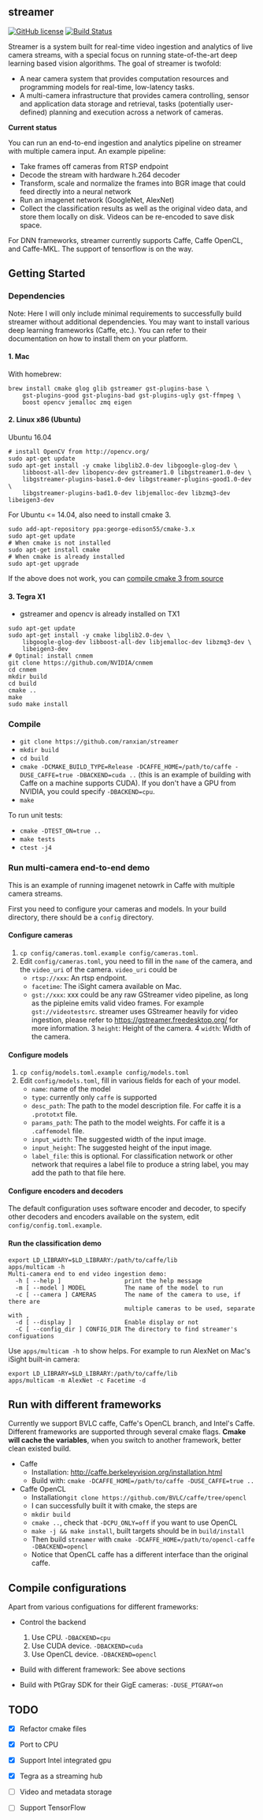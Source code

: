 ## streamer

[![GitHub license](https://img.shields.io/badge/license-apache-green.svg?style=flat)](https://www.apache.org/licenses/LICENSE-2.0)
[![Build Status](https://travis-ci.com/viscloud/streamer.svg?token=Khh4txHVr3EZjYCRAdze&branch=master)](https://travis-ci.com/viscloud/streamer)

Streamer is a system built for real-time video ingestion and analytics of live camera streams, with a special focus on running state-of-the-art deep learning based vision algorithms. The goal of streamer is twofold:

* A near camera system that provides computation resources and programming models for real-time, low-latency tasks.
* A multi-camera infrastructure that provides camera controlling, sensor and application data storage and retrieval, tasks (potentially user-defined) planning and execution across a network of cameras.

**Current status**

You can run an end-to-end ingestion and analytics pipeline on streamer with multiple camera input. An example pipeline: 

* Take frames off cameras from RTSP endpoint
* Decode the stream with hardware h.264 decoder
* Transform, scale and normalize the frames into BGR image that could feed directly into a neural network
* Run an imagenet network (GoogleNet, AlexNet)
* Collect the classification results as well as the original video data, and store them locally on disk. Videos can be re-encoded to save disk space.



For DNN frameworks, streamer currently supports Caffe, Caffe OpenCL, and Caffe-MKL. The support of tensorflow is on the way.

## Getting Started

### Dependencies

Note: Here I will only include minimal requirements to successfully build streamer without additional dependencies. You may want to install various deep learning frameworks (Caffe, etc.). You can refer to their documentation on how to install them on your platform. 

#### 1. Mac


With homebrew:

```
brew install cmake glog glib gstreamer gst-plugins-base \
	gst-plugins-good gst-plugins-bad gst-plugins-ugly gst-ffmpeg \
	boost opencv jemalloc zmq eigen
```

#### 2. Linux x86 (Ubuntu)

Ubuntu 16.04

```
# install OpenCV from http://opencv.org/
sudo apt-get update
sudo apt-get install -y cmake libglib2.0-dev libgoogle-glog-dev \
    libboost-all-dev libopencv-dev gstreamer1.0 libgstreamer1.0-dev \
    libgstreamer-plugins-base1.0-dev libgstreamer-plugins-good1.0-dev \
    libgstreamer-plugins-bad1.0-dev libjemalloc-dev libzmq3-dev libeigen3-dev
```

For Ubuntu <= 14.04, also need to install cmake 3.

```
sudo add-apt-repository ppa:george-edison55/cmake-3.x
sudo apt-get update
# When cmake is not installed
sudo apt-get install cmake
# When cmake is already installed
sudo apt-get upgrade
```

If the above does not work, you can [compile cmake 3 from source](http://askubuntu.com/questions/610291/how-to-install-cmake-3-2-on-ubuntu-14-04)

#### 3. Tegra X1

* gstreamer and opencv is already installed on TX1

```
sudo apt-get update
sudo apt-get install -y cmake libglib2.0-dev \
    libgoogle-glog-dev libboost-all-dev libjemalloc-dev libzmq3-dev \
    libeigen3-dev
# Optinal: install cnmem
git clone https://github.com/NVIDIA/cnmem
cd cnmem
mkdir build
cd build
cmake ..
make
sudo make install
```


### Compile

* `git clone https://github.com/ranxian/streamer`
* `mkdir build`
* `cd build`
* `cmake -DCMAKE_BUILD_TYPE=Release -DCAFFE_HOME=/path/to/caffe -DUSE_CAFFE=true -DBACKEND=cuda ..` (this is an example of building with Caffe on a machine supports CUDA). If you don't have a GPU from NVIDIA, you could specify `-DBACKEND=cpu`.
* `make`

To run unit tests:

* `cmake -DTEST_ON=true ..`
* `make tests`
* `ctest -j4`

### Run multi-camera end-to-end demo

This is an example of running imagenet netowrk in Caffe with multiple camera streams.

First you need to configure your cameras and models. In your build directory, there should be a `config` directory.

#### Configure cameras
1. `cp config/cameras.toml.example config/cameras.toml`.
2. Edit `config/cameras.toml`, you need to fill in the `name` of the camera, and the `video_uri` of the camera. `video_uri` could be
    * `rtsp://xxx`: An rtsp endpoint.
    * `facetime`: The iSight camera available on Mac.
    * `gst://xxx`: xxx could be any raw GStreamer video pipeline, as long as the pipleine emits valid video frames. For example `gst://videotestsrc`. streamer uses GStreamer heavily for video ingestion, please refer to https://gstreamer.freedesktop.org/ for more information.
3 `height`: Height of the camera.
4 `width`: Width of the camera.
    
    
#### Configure models
1. `cp config/models.toml.example config/models.toml`
2. Edit `config/models.toml`, fill in various fields for each of your model.
    * `name`: name of the model
    * `type`: currently only `caffe` is supported
    * `desc_path`: The path to the model description file. For caffe it is a `.prototxt` file.
    * `params_path`: The path to the model weights. For caffe it is a `.caffemodel` file.
    * `input_width`: The suggested width of the input image.
    * `input_height`: The suggested height of the input image.
    * `label_file`: this is optional. For classification network or other network that requires a label file to produce a string label, you may add the path to that file here.

#### Configure encoders and decoders
The default configuration uses software encoder and decoder, to specify other decoders and encoders available on the system, edit `config/config.toml.example`.
    
    
#### Run the classification demo    

```
export LD_LIBRARY=$LD_LIBRARY:/path/to/caffe/lib
apps/multicam -h
Multi-camera end to end video ingestion demo:
  -h [ --help ]                  print the help message
  -m [ --model ] MODEL           The name of the model to run
  -c [ --camera ] CAMERAS        The name of the camera to use, if there are
                                 multiple cameras to be used, separate with ,
  -d [ --display ]               Enable display or not
  -C [ --config_dir ] CONFIG_DIR The directory to find streamer's configuations
```

Use `apps/multicam -h` to show helps. For example to run AlexNet on Mac's iSight built-in camera:

```
export LD_LIBRARY=$LD_LIBRARY:/path/to/caffe/lib
apps/multicam -m AlexNet -c Facetime -d
```

## Run with different frameworks

Currently we support BVLC caffe, Caffe's OpenCL branch, and Intel's Caffe. Different frameworks are supported through several cmake flags.
**Cmake will cache the variables**, when you switch to another framework, better clean existed build.

* Caffe
	* Installation: http://caffe.berkeleyvision.org/installation.html
	* Build with: `cmake -DCAFFE_HOME=/path/to/caffe -DUSE_CAFFE=true ..`
* Caffe OpenCL
    * Installation`git clone https://github.com/BVLC/caffe/tree/opencl`
    * I can successfully built it with cmake, the steps are
    * `mkdir build`
    * `cmake ..`, check that `-DCPU_ONLY=off` if you want to use OpenCL
    * `make -j && make install`, built targets should be in `build/install`
    * Then build `streamer` with `cmake -DCAFFE_HOME=/path/to/opencl-caffe -DBACKEND=opencl`
    * Notice that OpenCL caffe has a different interface than the original caffe.

## Compile configurations

Apart from various configuations for different frameworks:

* Control the backend
    1. Use CPU. `-DBACKEND=cpu`
    2. Use CUDA device. `-DBACKEND=cuda`
    3. Use OpenCL device. `-DBACKEND=opencl`
    
* Build with different framework: See above sections

* Build with PtGray SDK for their GigE cameras: `-DUSE_PTGRAY=on`

## TODO

* [x] Refactor cmake files
* [x] Port to CPU
* [x] Support Intel integrated gpu
* [x] Tegra as a streaming hub
* [ ] Video and metadata storage
* [ ] Support TensorFlow


